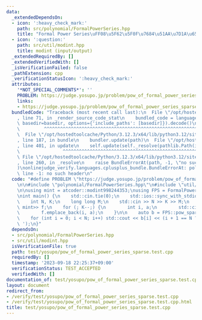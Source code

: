 ```yaml
---
data:
  _extendedDependsOn:
  - icon: ':heavy_check_mark:'
    path: src/polynomial/FormalPowerSeries.hpp
    title: "Formal Power Series\uFF08\u5F62\u5F0F\u7684\u51AA\u7D1A\u6570\uFF09"
  - icon: ':question:'
    path: src/util/modint.hpp
    title: modint (input/output)
  _extendedRequiredBy: []
  _extendedVerifiedWith: []
  _isVerificationFailed: false
  _pathExtension: cpp
  _verificationStatusIcon: ':heavy_check_mark:'
  attributes:
    '*NOT_SPECIAL_COMMENTS*': ''
    PROBLEM: https://judge.yosupo.jp/problem/pow_of_formal_power_series_sparse
    links:
    - https://judge.yosupo.jp/problem/pow_of_formal_power_series_sparse
  bundledCode: "Traceback (most recent call last):\n  File \"/opt/hostedtoolcache/Python/3.12.3/x64/lib/python3.12/site-packages/onlinejudge_verify/documentation/build.py\"\
    , line 71, in _render_source_code_stat\n    bundled_code = language.bundle(stat.path,\
    \ basedir=basedir, options={'include_paths': [basedir]}).decode()\n          \
    \         ^^^^^^^^^^^^^^^^^^^^^^^^^^^^^^^^^^^^^^^^^^^^^^^^^^^^^^^^^^^^^^^^^^^^^^^^^^^^^^^^^\n\
    \  File \"/opt/hostedtoolcache/Python/3.12.3/x64/lib/python3.12/site-packages/onlinejudge_verify/languages/cplusplus.py\"\
    , line 187, in bundle\n    bundler.update(path)\n  File \"/opt/hostedtoolcache/Python/3.12.3/x64/lib/python3.12/site-packages/onlinejudge_verify/languages/cplusplus_bundle.py\"\
    , line 401, in update\n    self.update(self._resolve(pathlib.Path(included), included_from=path))\n\
    \                ^^^^^^^^^^^^^^^^^^^^^^^^^^^^^^^^^^^^^^^^^^^^^^^^^^^^^^^^^\n \
    \ File \"/opt/hostedtoolcache/Python/3.12.3/x64/lib/python3.12/site-packages/onlinejudge_verify/languages/cplusplus_bundle.py\"\
    , line 260, in _resolve\n    raise BundleErrorAt(path, -1, \"no such header\"\
    )\nonlinejudge_verify.languages.cplusplus_bundle.BundleErrorAt: polynomial/FormalPowerSeries.hpp:\
    \ line -1: no such header\n"
  code: "#define PROBLEM \"https://judge.yosupo.jp/problem/pow_of_formal_power_series_sparse\"\
    \n\n#include \"polynomial/FormalPowerSeries.hpp\"\n#include \"util/modint.hpp\"\
    \n\nusing mint = atcoder::modint998244353;\nusing FPS = FormalPowerSeries<mint>;\n\
    \nint main() {\n    std::cin.tie(0);\n    std::ios::sync_with_stdio(false);\n\
    \    int N, K;\n    long long M;\n    std::cin >> N >> K >> M;\n    std::vector<std::pair<int,\
    \ mint>> f;\n    for (; K--;) {\n        int i, a;\n        std::cin >> i >> a;\n\
    \        f.emplace_back(i, a);\n    }\n\n    auto b = FPS::pow_sparse(f, M, N);\n\
    \    for (int i = 0; i < N; i++) std::cout << b[i] << (i + 1 == N ? '\\n' : '\
    \ ');\n}"
  dependsOn:
  - src/polynomial/FormalPowerSeries.hpp
  - src/util/modint.hpp
  isVerificationFile: true
  path: test/yosupo/pow_of_formal_power_series_sparse.test.cpp
  requiredBy: []
  timestamp: '2023-09-18 22:25:37+09:00'
  verificationStatus: TEST_ACCEPTED
  verifiedWith: []
documentation_of: test/yosupo/pow_of_formal_power_series_sparse.test.cpp
layout: document
redirect_from:
- /verify/test/yosupo/pow_of_formal_power_series_sparse.test.cpp
- /verify/test/yosupo/pow_of_formal_power_series_sparse.test.cpp.html
title: test/yosupo/pow_of_formal_power_series_sparse.test.cpp
---
```


